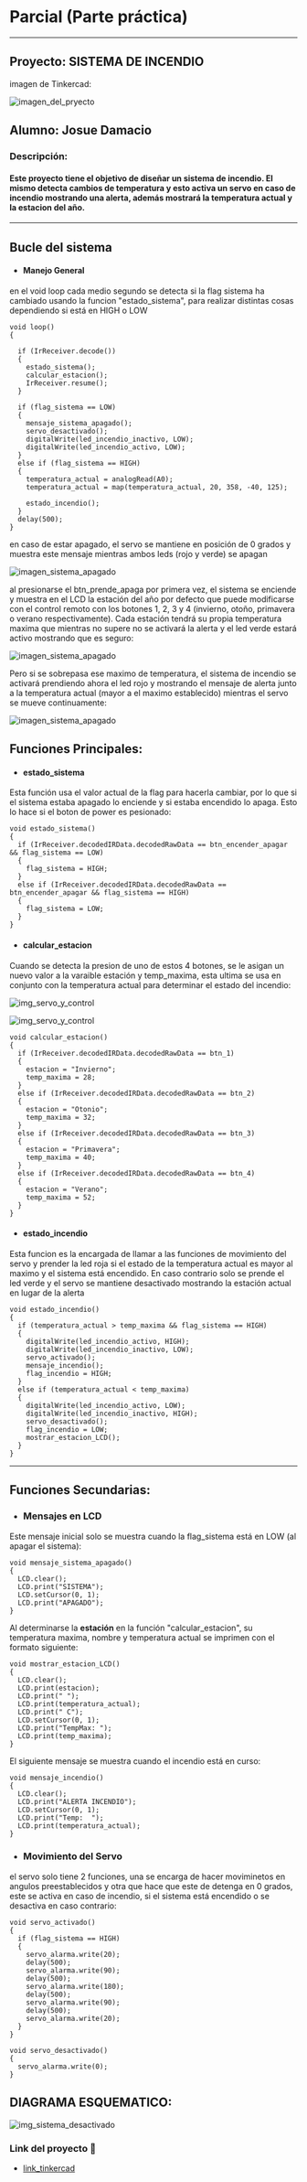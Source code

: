 # Parcial (Parte práctica)
-------------------------
## Proyecto: SISTEMA DE INCENDIO

imagen de Tinkercad:

![imagen_del_pryecto](./fotos/foto_tinkercad.jpg)

## Alumno:  Josue Damacio

### Descripción:
#### Este proyecto tiene el objetivo de diseñar un sistema de incendio. El mismo detecta cambios de temperatura y esto activa un servo en caso de incendio mostrando una alerta, además mostrará la temperatura actual y la estacion del año.
-------------------------

## Bucle del sistema

* #### Manejo General

en el void loop cada medio segundo se detecta si la flag sistema ha cambiado usando la funcion "estado_sistema", para realizar distintas cosas dependiendo si está en HIGH o LOW

~~~
void loop()
{
  
  if (IrReceiver.decode())
  {
    estado_sistema();
    calcular_estacion();
    IrReceiver.resume();
  }

  if (flag_sistema == LOW)
  {
    mensaje_sistema_apagado();
    servo_desactivado();
    digitalWrite(led_incendio_inactivo, LOW);
    digitalWrite(led_incendio_activo, LOW);
  }
  else if (flag_sistema == HIGH)
  {
    temperatura_actual = analogRead(A0);
    temperatura_actual = map(temperatura_actual, 20, 358, -40, 125);

    estado_incendio();
  }
  delay(500);
}
~~~

en caso de estar apagado, el servo se mantiene en posición de 0 grados y muestra este mensaje mientras ambos leds (rojo y verde) se apagan 

![imagen_sistema_apagado](./fotos/sistema_apagado2.jpg)



al presionarse el btn_prende_apaga por primera vez, el sistema se enciende y muestra en el LCD la estación del año por defecto que puede modificarse con el control remoto con los botones 1, 2, 3 y 4 (invierno, otoño, primavera o verano respectivamente). Cada estación tendrá su propia temperatura maxima que mientras no supere no se activará la alerta y el led verde estará activo mostrando que es seguro:

![imagen_sistema_apagado](./fotos/sistema_encendido2.jpg)

Pero si se sobrepasa ese maximo de temperatura, el sistema de incendio se activará prendiendo ahora el led rojo y mostrando el mensaje de alerta junto a la temperatura actual (mayor a el maximo establecido) mientras el servo se mueve continuamente:

![imagen_sistema_apagado](./fotos/incendio_en_curso.jpg)


## Funciones Principales:

* #### estado_sistema

Esta función usa el valor actual de la flag para hacerla cambiar, por lo que si el sistema estaba apagado lo enciende y si estaba encendido lo apaga. Esto lo hace si el boton de power es pesionado:

~~~
void estado_sistema()
{
  if (IrReceiver.decodedIRData.decodedRawData == btn_encender_apagar && flag_sistema == LOW)
  {
    flag_sistema = HIGH;
  }
  else if (IrReceiver.decodedIRData.decodedRawData == btn_encender_apagar && flag_sistema == HIGH)
  {
    flag_sistema = LOW;
  }
}
~~~

* #### calcular_estacion

Cuando se detecta la presion de uno de estos 4 botones, se le asigan un nuevo valor a la varaible estación y temp_maxima, esta ultima se usa en conjunto con la temperatura actual para determinar el estado del incendio:

![img_servo_y_control](./fotos/Servo_y_controlIR.jpg)

![img_servo_y_control](./fotos/no_incendio.jpg)

~~~
void calcular_estacion()
{
  if (IrReceiver.decodedIRData.decodedRawData == btn_1)
  {
    estacion = "Invierno";
    temp_maxima = 28;
  }
  else if (IrReceiver.decodedIRData.decodedRawData == btn_2)
  {
    estacion = "Otonio";
    temp_maxima = 32;
  }
  else if (IrReceiver.decodedIRData.decodedRawData == btn_3)
  {
    estacion = "Primavera";
    temp_maxima = 40;
  }
  else if (IrReceiver.decodedIRData.decodedRawData == btn_4)
  {
    estacion = "Verano";
    temp_maxima = 52;
  }
}
~~~

* #### estado_incendio

Esta funcion es la encargada de llamar a las funciones de movimiento del servo y prender la led roja si el estado de la temperatura actual es mayor al maximo y el sistema está encendido. En caso contrario solo se prende el led verde y el servo se mantiene desactivado mostrando la estación actual en lugar de la alerta

~~~
void estado_incendio()
{
  if (temperatura_actual > temp_maxima && flag_sistema == HIGH)
  {
    digitalWrite(led_incendio_activo, HIGH);
    digitalWrite(led_incendio_inactivo, LOW);
    servo_activado();
    mensaje_incendio();
    flag_incendio = HIGH;
  }
  else if (temperatura_actual < temp_maxima)
  {
    digitalWrite(led_incendio_activo, LOW);
    digitalWrite(led_incendio_inactivo, HIGH);
    servo_desactivado();
    flag_incendio = LOW;
    mostrar_estacion_LCD();
  }
}
~~~

-------------------------

## Funciones Secundarias:

* ### Mensajes en LCD

Este mensaje inicial solo se muestra cuando la flag_sistema está en LOW (al apagar el sistema):
~~~
void mensaje_sistema_apagado()
{
  LCD.clear();
  LCD.print("SISTEMA");
  LCD.setCursor(0, 1);
  LCD.print("APAGADO");
}
~~~
Al determinarse la **estación** en la función "calcular_estacion", su temperatura maxima, nombre y temperatura actual se imprimen con el formato siguiente:
~~~
void mostrar_estacion_LCD()
{
  LCD.clear();
  LCD.print(estacion);
  LCD.print(" ");
  LCD.print(temperatura_actual);
  LCD.print(" C");
  LCD.setCursor(0, 1);
  LCD.print("TempMax: ");
  LCD.print(temp_maxima);
}
~~~
El siguiente mensaje se muestra cuando el incendio está en curso:
~~~
void mensaje_incendio()
{
  LCD.clear();
  LCD.print("ALERTA INCENDIO");
  LCD.setCursor(0, 1);
  LCD.print("Temp:  ");
  LCD.print(temperatura_actual);
}
~~~

* ### Movimiento del Servo

el servo solo tiene 2 funciones, una se encarga de hacer moviminetos en angulos preestablecidos y otra que hace que este de detenga en 0 grados, este se activa en caso de incendio, si el sistema está encendido o se desactiva en caso contrario:
~~~
void servo_activado()
{
  if (flag_sistema == HIGH)
  {
    servo_alarma.write(20);
    delay(500);
    servo_alarma.write(90);
    delay(500);
    servo_alarma.write(180);
    delay(500);
    servo_alarma.write(90);
    delay(500);
    servo_alarma.write(20);
  }
}
~~~
~~~
void servo_desactivado()
{
  servo_alarma.write(0);
}
~~~



## DIAGRAMA ESQUEMATICO:

![img_sistema_desactivado](./fotos/vista_esquizofrenica.jpg)


### Link del proyecto 🎨
- [link_tinkercad](https://www.tinkercad.com/things/3iVUNYAlANp)